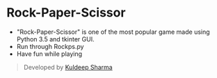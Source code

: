 # Rock-Paper-Scissor
- "Rock-Paper-Scissor" is one of the most popular game made using Python 3.5 and tkinter GUI.
- Run through Rockps.py
- Have fun while playing
> Developed by [Kuldeep Sharma](https://github.com/SoleCodr)
